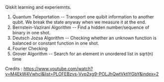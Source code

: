 Qiskit learning and experiemnts. 
  
1) Quantum Teleportation  -- Transport one quibit information to another qubit. We break the state anyway when we measure it at the end.  
2) Bernstein-Vazirani Algorithm  -- Find a hidden number/sequence of binary in one shot.  
3) Deutsch Jozsa Algorithm  -- Checking whether an unknown function is balanced or constant function in one shot.    
4) Fourier Checking  
5) Grover Algorithm -- Search for an element in unordered list in sqrt(n) time  


Credits : https://www.youtube.com/watch?v=M4EkW4VwhcI&list=PLOFEBzvs-Vvp2xg9-POLJhQwtVktlYGbY&index=2   
